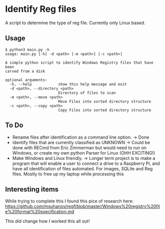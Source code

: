 # Identify Reg files
A script to determine the type of reg file. Currently only Linux based.
## Usage
```console
$ python3 main.py -h
usage: main.py [-h] -d <path> [-m <path>] [-c <path>]

A simple python script to identify Windows Registry files that have been
carved from a disk

optional arguments:
  -h, --help            show this help message and exit
  -d <path>, --directory <path>
                        Directory of files to scan
  -m <path>, --move <path>
                        Move Files into sorted directory structure
  -c <path>, --copy <path>
                        Copy Files into sorted directory structure
```
## To Do
- Rename files after identification as a command line option. -> Done
- Identify files that are currently classified as UNKNOWN
  -> Could be done with RECmd from Eric Zimmerman but would need to run on Windows, or create my own python Parser for Linux (OHH EXCITING!)
- Make Windows and Linux friendly.
  -> Longer term project is to make a program that will enable a user to connect a drive to a Raspberry Pi, and have all identification of files automated. For images, SQLite and Reg files. Mostly to free up my laptop while processing this
## Interesting items
While trying to complete this I found this pice of research here: https://github.com/msuhanov/regf/blob/master/Windows%20registry%20file%20format%20specification.md 

This did change how I worked this all out!